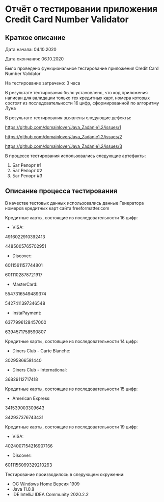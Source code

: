 # Отчёт о тестировании приложения Credit Card Number Validator

## Краткое описание

Дата начала: 04.10.2020

Дата окончания: 06.10.2020 

Было проведено функциональное тестирование приложения Credit Card Number Validator

На тестирование затрачено: 3 часа

В результате тестирования было установлено, что код приложения написан для валидации только тех кредитных карт, номера которых состоят из последовательности 16 цифр, сформированной по алгоритму Луна 

В результате тестирования выявлены следующие дефекты:

https://github.com/domainlover/Java_Zadanie1.2/issues/1

https://github.com/domainlover/Java_Zadanie1.2/issues/2

https://github.com/domainlover/Java_Zadanie1.2/issues/3

В процессе тестирования использовались следующие артефакты:

1. Баг Репорт #1
2. Баг Репорт #2
3. Баг Репорт #3

## Описание процесса тестирования

В качестве тестовых данных использовались данные Генератора номеров кредитных карт сайта freeformatter.com

Кредитные карты, состоящие из последовательности 16 цифр:

* VISA:

4916022910392413

4485005765702951

* Discover:

6011561157744801

6011102878721917

* MasterCard:

5547316549489374

5427411397346548


* InstaPayment:

6377996128457000

6394571758590807

Кредитные карты, состоящие из последовательности 14 цифр:

* Diners Club - Carte Blanche:

30295866581440

* Diners Club - International:

36829112717418

Кредитные карты, состоящие из последовательности 15 цифр:

* American Express:

341539003309643

342937376743431

Кредитные карты, состоящие из последовательности 19 цифр:

* VISA: 

4024007154216907166

* Discover: 

6011156099329210293


Тестирование производилось в следующем окружении:
* ОС Windows Home Версия 1909
* Java 11.0.8
* IDE IntelliJ IDEA Community 2020.2.2
